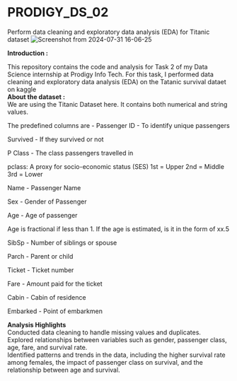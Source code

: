 # PRODIGY_DS_02
Perform data cleaning and exploratory data analysis (EDA) for Titanic dataset
![Screenshot from 2024-07-31 16-06-25](https://github.com/user-attachments/assets/cfaea9e5-0169-48dc-af41-d845e0b4e50e)

**Introduction :** </br>

This repository contains the code and analysis for Task 2 of my Data Science internship at Prodigy Info Tech. For this task, I performed data cleaning and exploratory data analysis (EDA) on the Tatanic survival dataet on kaggle </br>
**About the dataset :** </br>
We are using the Titanic Dataset here. It contains both numerical and string values.

The predefined columns are -
Passenger ID - To identify unique passengers

Survived - If they survived or not

P Class - The class passengers travelled in

pclass: A proxy for socio-economic status (SES) 1st = Upper 2nd = Middle 3rd = Lower

Name - Passenger Name

Sex - Gender of Passenger

Age - Age of passenger

Age is fractional if less than 1. If the age is estimated, is it in the form of xx.5

SibSp - Number of siblings or spouse

Parch - Parent or child

Ticket - Ticket number

Fare - Amount paid for the ticket

Cabin - Cabin of residence

Embarked - Point of embarkmen

**Analysis Highlights** </br>
Conducted data cleaning to handle missing values and duplicates.</br>
Explored relationships between variables such as gender, passenger class, age, fare, and survival rate.</br>
Identified patterns and trends in the data, including the higher survival rate among females, the impact of passenger class on survival, and the relationship between age and survival.


